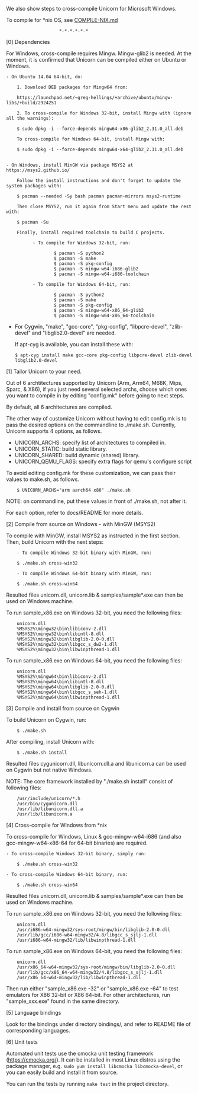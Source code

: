 We also show steps to cross-compile Unicorn for Microsoft Windows.

To compile for *nix OS, see [COMPILE-NIX.md](COMPILE-NIX.md)

                        *-*-*-*-*-*

[0] Dependencies

  For Windows, cross-compile requires Mingw. Mingw-glib2 is needed.
  At the moment, it is confirmed that Unicorn can be compiled either on Ubuntu
  or Windows.

    - On Ubuntu 14.04 64-bit, do:

        1. Download DEB packages for Mingw64 from:

        https://launchpad.net/~greg-hellings/+archive/ubuntu/mingw-libs/+build/2924251

        2. To cross-compile for Windows 32-bit, install Mingw with (ignore all the warnings):

        $ sudo dpkg -i --force-depends mingw64-x86-glib2_2.31.0_all.deb

        To cross-compile for Windows 64-bit, install Mingw with:

        $ sudo dpkg -i --force-depends mingw64-x64-glib2_2.31.0_all.deb


    - On Windows, install MinGW via package MSYS2 at https://msys2.github.io/

        Follow the install instructions and don't forget to update the system packages with:

        $ pacman --needed -Sy bash pacman pacman-mirrors msys2-runtime

        Then close MSYS2, run it again from Start menu and update the rest with:

        $ pacman -Su

        Finally, install required toolchain to build C projects.

              - To compile for Windows 32-bit, run:

                      $ pacman -S python2
                      $ pacman -S make
                      $ pacman -S pkg-config
                      $ pacman -S mingw-w64-i686-glib2
                      $ pacman -S mingw-w64-i686-toolchain

              - To compile for Windows 64-bit, run:

                      $ pacman -S python2
                      $ pacman -S make
                      $ pacman -S pkg-config
                      $ pacman -S mingw-w64-x86_64-glib2
                      $ pacman -S mingw-w64-x86_64-toolchain

- For Cygwin, "make", "gcc-core", "pkg-config", "libpcre-devel", "zlib-devel"
  and "libglib2.0-devel" are needed.

  If apt-cyg is available, you can install these with:

      $ apt-cyg install make gcc-core pkg-config libpcre-devel zlib-devel libglib2.0-devel



[1] Tailor Unicorn to your need.

  Out of 6 archtitectures supported by Unicorn (Arm, Arm64, M68K, Mips, Sparc,
  & X86), if you just need several selected archs, choose which ones you want
  to compile in by editing "config.mk" before going to next steps.

  By default, all 6 architectures are compiled.

  The other way of customize Unicorn without having to edit config.mk is to
  pass the desired options on the commandline to ./make.sh. Currently,
  Unicorn supports 4 options, as follows.

  - UNICORN_ARCHS: specify list of architectures to compiled in.
  - UNICORN_STATIC: build static library.
  - UNICORN_SHARED: build dynamic (shared) library.
  - UNICORN_QEMU_FLAGS: specify extra flags for qemu's configure script

  To avoid editing config.mk for these customization, we can pass their values to
  make.sh, as follows.

        $ UNICORN_ARCHS="arm aarch64 x86" ./make.sh

  NOTE: on commandline, put these values in front of ./make.sh, not after it.

  For each option, refer to docs/README for more details.



[2] Compile from source on Windows - with MinGW (MSYS2)

  To compile with MinGW, install MSYS2 as instructed in the first section.
  Then, build Unicorn with the next steps:

        - To compile Windows 32-bit binary with MinGW, run:

        $ ./make.sh cross-win32

        - To compile Windows 64-bit binary with MinGW, run:

        $ ./make.sh cross-win64

  Resulted files unicorn.dll, unicorn.lib & samples/sample*.exe can then
  be used on Windows machine.

  To run sample_x86.exe on Windows 32-bit, you need the following files:

        unicorn.dll
        %MSYS2%\mingw32\bin\libiconv-2.dll
        %MSYS2%\mingw32\bin\libintl-8.dll
        %MSYS2%\mingw32\bin\libglib-2.0-0.dll
        %MSYS2%\mingw32\bin\libgcc_s_dw2-1.dll
        %MSYS2%\mingw32\bin\libwinpthread-1.dll

  To run sample_x86.exe on Windows 64-bit, you need the following files:

        unicorn.dll
        %MSYS2%\mingw64\bin\libiconv-2.dll
        %MSYS2%\mingw64\bin\libintl-8.dll
        %MSYS2%\mingw64\bin\libglib-2.0-0.dll
        %MSYS2%\mingw64\bin\libgcc_s_seh-1.dll
        %MSYS2%\mingw64\bin\libwinpthread-1.dll



[3] Compile and install from source on Cygwin

  To build Unicorn on Cygwin, run:

        $ ./make.sh

  After compiling, install Unicorn with:

        $ ./make.sh install

  Resulted files cygunicorn.dll, libunicorn.dll.a and libunicorn.a can be 
  used on Cygwin but not native Windows.

  NOTE: The core framework installed by "./make.sh install" consist of
  following files:

        /usr/include/unicorn/*.h
        /usr/bin/cygunicorn.dll
        /usr/lib/libunicorn.dll.a
        /usr/lib/libunicorn.a



[4] Cross-compile for Windows from *nix

  To cross-compile for Windows, Linux & gcc-mingw-w64-i686 (and also gcc-mingw-w64-x86-64
  for 64-bit binaries) are required.

    - To cross-compile Windows 32-bit binary, simply run:

        $ ./make.sh cross-win32

    - To cross-compile Windows 64-bit binary, run:

        $ ./make.sh cross-win64

  Resulted files unicorn.dll, unicorn.lib & samples/sample*.exe can then
  be used on Windows machine.

  To run sample_x86.exe on Windows 32-bit, you need the following files:

        unicorn.dll
        /usr/i686-w64-mingw32/sys-root/mingw/bin/libglib-2.0-0.dll
        /usr/lib/gcc/i686-w64-mingw32/4.8/libgcc_s_sjlj-1.dll
        /usr/i686-w64-mingw32/lib/libwinpthread-1.dll

  To run sample_x86.exe on Windows 64-bit, you need the following files:

        unicorn.dll
        /usr/x86_64-w64-mingw32/sys-root/mingw/bin/libglib-2.0-0.dll
        /usr/lib/gcc/x86_64-w64-mingw32/4.8/libgcc_s_sjlj-1.dll
        /usr/x86_64-w64-mingw32/lib/libwinpthread-1.dll

  Then run either "sample_x86.exe -32" or "sample_x86.exe -64" to test emulators for X86 32-bit or X86 64-bit.
  For other architectures, run "sample_xxx.exe" found in the same directory.



[5] Language bindings

  Look for the bindings under directory bindings/, and refer to README file
  of corresponding languages.



[6] Unit tests

  Automated unit tests use the cmocka unit testing framework (https://cmocka.org/).
  It can be installed in most Linux distros using the package manager, e.g.
  `sudo yum install libcmocka libcmocka-devel`, or you can easily build and install it from source.

  You can run the tests by running `make test` in the project directory.
